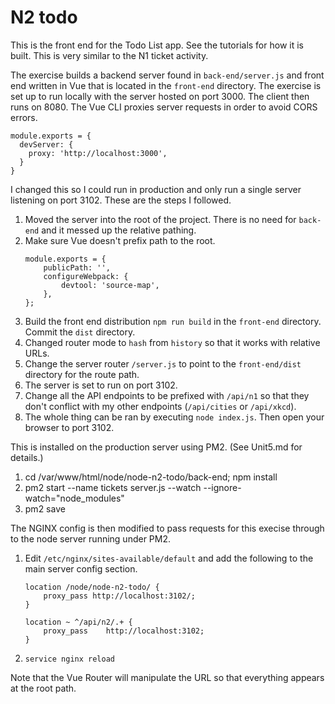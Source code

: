 # N2 todo

This is the front end for the Todo List app. See the tutorials for how it
is built. This is very similar to the N1 ticket activity.

The exercise builds a backend server found in `back-end/server.js` and front end written in Vue that is located in the `front-end` directory. The exercise is set up to run locally with the server hosted on port 3000. The client then runs on 8080. The Vue CLI
proxies server requests in order to avoid CORS errors.

```
module.exports = {
  devServer: {
    proxy: 'http://localhost:3000',
  }
}
```

I changed this so I could run in production and only run a single server listening on port 3102. These are the steps I followed.

1. Moved the server into the root of the project. There is no need for `back-end` and it messed up the relative pathing.
1. Make sure Vue doesn't prefix path to the root.
   ```
   module.exports = {
       publicPath: '',
       configureWebpack: {
           devtool: 'source-map',
       },
   };
   ```
1. Build the front end distribution `npm run build` in the `front-end` directory. Commit the `dist` directory.
1. Changed router mode to `hash` from `history` so that it works with relative URLs.
1. Change the server router `/server.js` to point to the `front-end/dist` directory for the route path.
1. The server is set to run on port 3102.
1. Change all the API endpoints to be prefixed with `/api/n1` so that they don't conflict with my other endpoints (`/api/cities` or `/api/xkcd`).
1. The whole thing can be ran by executing `node index.js`. Then open your browser to port 3102.

This is installed on the production server using PM2. (See Unit5.md for details.)

1. cd /var/www/html/node/node-n2-todo/back-end; npm install
1. pm2 start --name tickets server.js --watch --ignore-watch="node_modules"
1. pm2 save

The NGINX config is then modified to pass requests for this execise through to the node server running under PM2.

1. Edit `/etc/nginx/sites-available/default` and add the following to the main server config section.

   ```
   location /node/node-n2-todo/ {
       proxy_pass http://localhost:3102/;
   }

   location ~ ^/api/n2/.+ {
       proxy_pass    http://localhost:3102;
   }

   ```

1. `service nginx reload`

Note that the Vue Router will manipulate the URL so that everything appears at the root path.
